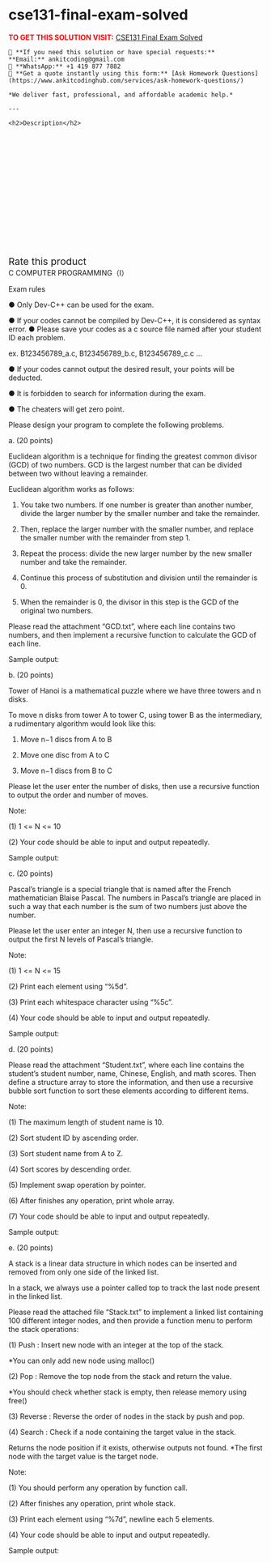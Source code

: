 # cse131-final-exam-solved


    

**<span style='color:red'>TO GET THIS SOLUTION VISIT:</span>** [CSE131 Final Exam Solved](https://www.ankitcodinghub.com/product/cse131-final-exam-solved/)

    📩 **If you need this solution or have special requests:**  
    **Email:** ankitcoding@gmail.com  
    📱 **WhatsApp:** +1 419 877 7882  
    📄 **Get a quote instantly using this form:** [Ask Homework Questions](https://www.ankitcodinghub.com/services/ask-homework-questions/)

    *We deliver fast, professional, and affordable academic help.*

    ---

    <h2>Description</h2>



<div class="kk-star-ratings kksr-auto kksr-align-center kksr-valign-top" data-payload="{&quot;align&quot;:&quot;center&quot;,&quot;id&quot;:&quot;132802&quot;,&quot;slug&quot;:&quot;default&quot;,&quot;valign&quot;:&quot;top&quot;,&quot;ignore&quot;:&quot;&quot;,&quot;reference&quot;:&quot;auto&quot;,&quot;class&quot;:&quot;&quot;,&quot;count&quot;:&quot;0&quot;,&quot;legendonly&quot;:&quot;&quot;,&quot;readonly&quot;:&quot;&quot;,&quot;score&quot;:&quot;0&quot;,&quot;starsonly&quot;:&quot;&quot;,&quot;best&quot;:&quot;5&quot;,&quot;gap&quot;:&quot;4&quot;,&quot;greet&quot;:&quot;Rate this product&quot;,&quot;legend&quot;:&quot;0\/5 - (0 votes)&quot;,&quot;size&quot;:&quot;24&quot;,&quot;title&quot;:&quot;CSE131 Final Exam Solved&quot;,&quot;width&quot;:&quot;0&quot;,&quot;_legend&quot;:&quot;{score}\/{best} - ({count} {votes})&quot;,&quot;font_factor&quot;:&quot;1.25&quot;}">
            
<div class="kksr-stars">
    
<div class="kksr-stars-inactive">
            <div class="kksr-star" data-star="1" style="padding-right: 4px">
            

<div class="kksr-icon" style="width: 24px; height: 24px;"></div>
        </div>
            <div class="kksr-star" data-star="2" style="padding-right: 4px">
            

<div class="kksr-icon" style="width: 24px; height: 24px;"></div>
        </div>
            <div class="kksr-star" data-star="3" style="padding-right: 4px">
            

<div class="kksr-icon" style="width: 24px; height: 24px;"></div>
        </div>
            <div class="kksr-star" data-star="4" style="padding-right: 4px">
            

<div class="kksr-icon" style="width: 24px; height: 24px;"></div>
        </div>
            <div class="kksr-star" data-star="5" style="padding-right: 4px">
            

<div class="kksr-icon" style="width: 24px; height: 24px;"></div>
        </div>
    </div>
    
<div class="kksr-stars-active" style="width: 0px;">
            <div class="kksr-star" style="padding-right: 4px">
            

<div class="kksr-icon" style="width: 24px; height: 24px;"></div>
        </div>
            <div class="kksr-star" style="padding-right: 4px">
            

<div class="kksr-icon" style="width: 24px; height: 24px;"></div>
        </div>
            <div class="kksr-star" style="padding-right: 4px">
            

<div class="kksr-icon" style="width: 24px; height: 24px;"></div>
        </div>
            <div class="kksr-star" style="padding-right: 4px">
            

<div class="kksr-icon" style="width: 24px; height: 24px;"></div>
        </div>
            <div class="kksr-star" style="padding-right: 4px">
            

<div class="kksr-icon" style="width: 24px; height: 24px;"></div>
        </div>
    </div>
</div>
                

<div class="kksr-legend" style="font-size: 19.2px;">
            <span class="kksr-muted">Rate this product</span>
    </div>
    </div>
C COMPUTER PROGRAMMING（I）

Exam rules

● Only Dev-C++ can be used for the exam.

● If your codes cannot be compiled by Dev-C++, it is considered as syntax error. ● Please save your codes as a c source file named after your student ID each problem.

ex. B123456789_a.c, B123456789_b.c, B123456789_c.c …

● If your codes cannot output the desired result, your points will be deducted.

● It is forbidden to search for information during the exam.

● The cheaters will get zero point.

Please design your program to complete the following problems.

a. (20 points)

Euclidean algorithm is a technique for finding the greatest common divisor (GCD) of two numbers. GCD is the largest number that can be divided between two without leaving a remainder.

Euclidean algorithm works as follows:

1. You take two numbers. If one number is greater than another number, divide the larger number by the smaller number and take the remainder.

2. Then, replace the larger number with the smaller number, and replace the smaller number with the remainder from step 1.

3. Repeat the process: divide the new larger number by the new smaller number and take the remainder.

4. Continue this process of substitution and division until the remainder is 0.

5. When the remainder is 0, the divisor in this step is the GCD of the original two numbers.

Please read the attachment “GCD.txt”, where each line contains two numbers, and then implement a recursive function to calculate the GCD of each line.

Sample output:

b. (20 points)

Tower of Hanoi is a mathematical puzzle where we have three towers and n disks.

To move n disks from tower A to tower C, using tower B as the intermediary, a rudimentary algorithm would look like this:

1. Move n−1 discs from A to B

2. Move one disc from A to C

3. Move n−1 discs from B to C

Please let the user enter the number of disks, then use a recursive function to output the order and number of moves.

Note:

(1) 1 &lt;= N &lt;= 10

(2) Your code should be able to input and output repeatedly.

Sample output:

c. (20 points)

Pascal’s triangle is a special triangle that is named after the French mathematician Blaise Pascal. The numbers in Pascal’s triangle are placed in such a way that each number is the sum of two numbers just above the number.

Please let the user enter an integer N, then use a recursive function to output the first N levels of Pascal’s triangle.

Note:

(1) 1 &lt;= N &lt;= 15

(2) Print each element using “%5d”.

(3) Print each whitespace character using “%5c”.

(4) Your code should be able to input and output repeatedly.

Sample output:

d. (20 points)

Please read the attachment “Student.txt”, where each line contains the student’s student number, name, Chinese, English, and math scores. Then define a structure array to store the information, and then use a recursive bubble sort function to sort these elements according to different items.

Note:

(1) The maximum length of student name is 10.

(2) Sort student ID by ascending order.

(3) Sort student name from A to Z.

(4) Sort scores by descending order.

(5) Implement swap operation by pointer.

(6) After finishes any operation, print whole array.

(7) Your code should be able to input and output repeatedly.

Sample output:

e. (20 points)

A stack is a linear data structure in which nodes can be inserted and removed from only one side of the linked list.

In a stack, we always use a pointer called top to track the last node present in the linked list.

Please read the attached file “Stack.txt” to implement a linked list containing 100 different integer nodes, and then provide a function menu to perform the stack operations:

(1) Push : Insert new node with an integer at the top of the stack.

*You can only add new node using malloc()

(2) Pop : Remove the top node from the stack and return the value.

*You should check whether stack is empty, then release memory using free()

(3) Reverse : Reverse the order of nodes in the stack by push and pop.

(4) Search : Check if a node containing the target value in the stack.

Returns the node position if it exists, otherwise outputs not found. *The first node with the target value is the target node.

Note:

(1) You should perform any operation by function call.

(2) After finishes any operation, print whole stack.

(3) Print each element using “%7d”, newline each 5 elements.

(4) Your code should be able to input and output repeatedly.

Sample output:
    

